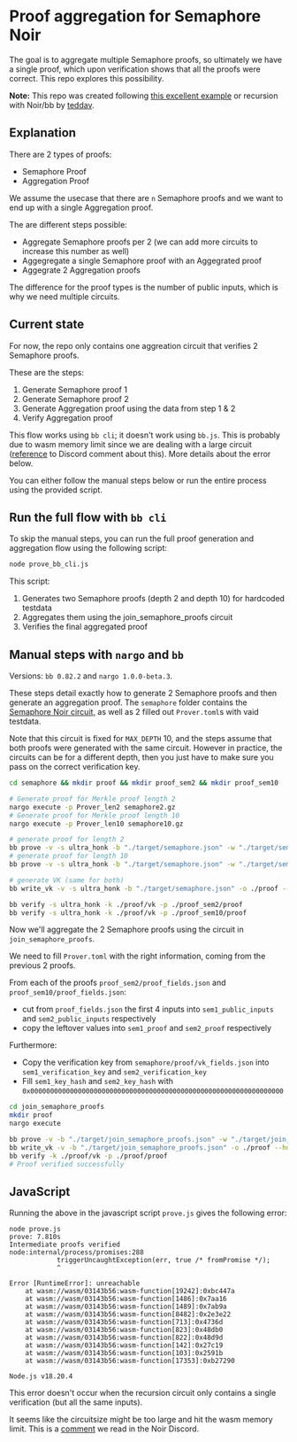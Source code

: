 # Proof aggregation for Semaphore Noir

The goal is to aggregate multiple Semaphore proofs, so ultimately we have a single proof, which upon verification shows that all the proofs were correct. This repo explores this possibility.

**Note:** This repo was created following [this excellent example](https://github.com/teddav/noir-recursive) or recursion with Noir/bb by [teddav](https://github.com/teddav). 

## Explanation

There are 2 types of proofs:
- Semaphore Proof
- Aggregation Proof

We assume the usecase that there are `n` Semaphore proofs and we want to end up with a single Aggregation proof.

The are different steps possible:
- Aggregate Semaphore proofs per 2 (we can add more circuits to increase this number as well)
- Aggegregate a single Semaphore proof with an Aggegrated proof
- Aggegrate 2 Aggregation proofs

The difference for the proof types is the number of public inputs, which is why we need multiple circuits. 

## Current state

For now, the repo only contains one aggreation circuit that verifies 2 Semaphore proofs.

These are the steps:
1. Generate Semaphore proof 1
2. Generate Semaphore proof 2
3. Generate Aggregation proof using the data from step 1 & 2
4. Verify Aggregation proof

This flow works using `bb cli`; it doesn't work using `bb.js`. This is probably due to wasm memory limit since we are dealing with a large circuit ([reference](https://discord.com/channels/1113924620781883405/1209885496256503888/1309181119559893103) to Discord comment about this). More details about the error below. 

You can either follow the manual steps below or run the entire process using the provided script.

## Run the full flow with `bb cli`

To skip the manual steps, you can run the full proof generation and aggregation flow using the following script:

```bash
node prove_bb_cli.js
```
This script:

1. Generates two Semaphore proofs (depth 2 and depth 10) for hardcoded testdata
2. Aggregates them using the join_semaphore_proofs circuit
3. Verifies the final aggregated proof

## Manual steps with `nargo` and `bb`
Versions: `bb 0.82.2` and `nargo 1.0.0-beta.3`.

These steps detail exactly how to generate 2 Semaphore proofs and then generate an aggregation proof. The `semaphore` folder contains the [Semaphore Noir circuit,](https://github.com/hashcloak/semaphore-noir/blob/noir-support/packages/circuits-noir/src/main.nr) as well as 2 filled out `Prover.toml`s with vaid testdata. 

Note that this circuit is fixed for `MAX_DEPTH` 10, and the steps assume that both proofs were generated with the same circuit. However in practice, the circuits can be for a different depth, then you just have to make sure you pass on the correct verification key.

```bash
cd semaphore && mkdir proof && mkdir proof_sem2 && mkdir proof_sem10

# Generate proof for Merkle proof length 2
nargo execute -p Prover_len2 semaphore2.gz
# Generate proof for Merkle proof length 10
nargo execute -p Prover_len10 semaphore10.gz

# generate proof for length 2
bb prove -v -s ultra_honk -b "./target/semaphore.json" -w "./target/semaphore2.gz" -o proof_sem2 --output_format bytes_and_fields --honk_recursion 1 --recursive --init_kzg_accumulator
# generate proof for length 10
bb prove -v -s ultra_honk -b "./target/semaphore.json" -w "./target/semaphore10.gz" -o proof_sem10 --output_format bytes_and_fields --honk_recursion 1 --recursive --init_kzg_accumulator

# generate VK (same for both)
bb write_vk -v -s ultra_honk -b "./target/semaphore.json" -o ./proof --output_format bytes_and_fields --honk_recursion 1 --init_kzg_accumulator

bb verify -s ultra_honk -k ./proof/vk -p ./proof_sem2/proof
bb verify -s ultra_honk -k ./proof/vk -p ./proof_sem10/proof
```

Now we'll aggregate the 2 Semaphore proofs using the circuit in `join_semaphore_proofs`.

We need to fill `Prover.toml` with the right information, coming from the previous 2 proofs.

From each of the proofs `proof_sem2/proof_fields.json` and `proof_sem10/proof_fields.json`:
- cut from `proof_fields.json` the first 4 inputs into `sem1_public_inputs` and `sem2_public_inputs` respectively
- copy the leftover values into `sem1_proof` and `sem2_proof` respectively

Furthermore:
- Copy the verification key from `semaphore/proof/vk_fields.json` into `sem1_verification_key` and `sem2_verification_key`
- Fill `sem1_key_hash` and `sem2_key_hash` with `0x0000000000000000000000000000000000000000000000000000000000000000`

```bash
cd join_semaphore_proofs
mkdir proof
nargo execute

bb prove -v -b "./target/join_semaphore_proofs.json" -w "./target/join_semaphore_proofs.gz" -o ./proof --recursive
bb write_vk -v -b "./target/join_semaphore_proofs.json" -o ./proof --honk_recursion 1
bb verify -k ./proof/vk -p ./proof/proof
# Proof verified successfully
```

## JavaScript

Running the above in the javascript script `prove.js` gives the following error:
```
node prove.js
prove: 7.810s
Intermediate proofs verified
node:internal/process/promises:288
            triggerUncaughtException(err, true /* fromPromise */);
            ^

Error [RuntimeError]: unreachable
    at wasm://wasm/03143b56:wasm-function[19242]:0xbc447a
    at wasm://wasm/03143b56:wasm-function[1486]:0x7aa16
    at wasm://wasm/03143b56:wasm-function[1489]:0x7ab9a
    at wasm://wasm/03143b56:wasm-function[8482]:0x2e3e22
    at wasm://wasm/03143b56:wasm-function[713]:0x4736d
    at wasm://wasm/03143b56:wasm-function[823]:0x48db0
    at wasm://wasm/03143b56:wasm-function[822]:0x48d9d
    at wasm://wasm/03143b56:wasm-function[142]:0x27c19
    at wasm://wasm/03143b56:wasm-function[103]:0x2591b
    at wasm://wasm/03143b56:wasm-function[17353]:0xb27290

Node.js v18.20.4
```

This error doesn't occur when the recursion circuit only contains a single verification (but all the same inputs). 

It seems like the circuitsize might be too large and hit the wasm memory limit. This is a [comment](https://discord.com/channels/1113924620781883405/1209885496256503888/1309181119559893103) we read in the Noir Discord. 

